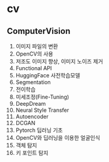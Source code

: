 # cv
## ComputerVision
1. 이미지 파일의 변환
2. OpenCV의 사용
3. 저조도 이미지 향상, 이미지 노이즈 제거
4. Functional API
5. HuggingFace 사전학습모델
6. Segmentation
7. 전이학습
8. 미세조정(Fine-Tuning)
9. DeepDream
10. Neural Style Transfer
11. Autoencoder
12. DCGAN
13. Pytorch 딥러닝 기초
14. OpenCV와 딥러닝을 이용한 얼굴인식
15. 객체 탐지
16. 키 포인트 탐지

